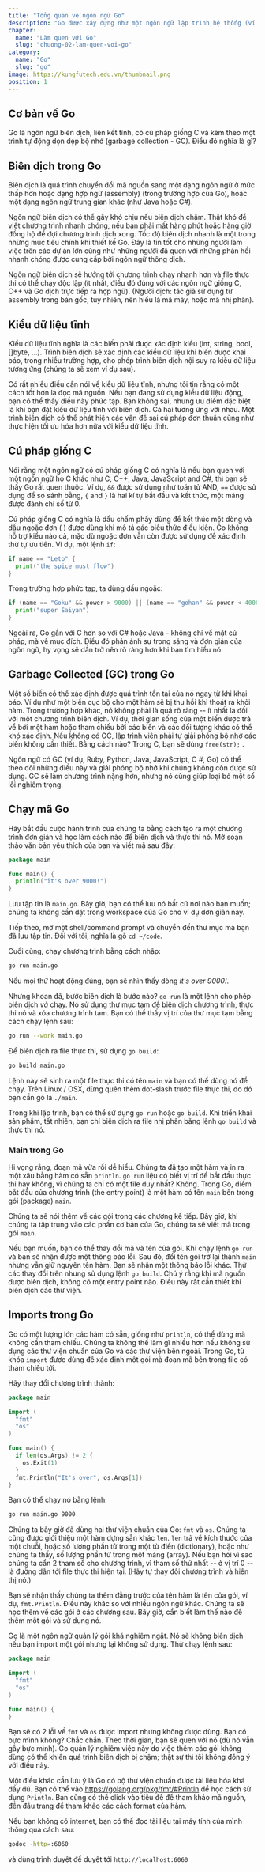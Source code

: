 ```yaml
---
title: "Tổng quan về ngôn ngữ Go"
description: "Go được xây dựng như một ngôn ngữ lập trình hệ thống (ví dụ, hệ điều hành, trình điều khiển thiết bị) và do đó nó hướng tới các lập trình viên quen với C và C++. Theo nhóm phát triển Go, không phải người phát triển hệ thống mà là các nhà phát triển ứng dụng sẽ trở thành những người sử dụng Go chủ yếu. Tại sao? Tôi không thể nói thay cho các nhà phát triển hệ thống, nhưng đối với những người xây dựng trang web, dịch vụ, các ứng dụng máy tính để bàn, các nhu cầu mới xuất hiện cho một lớp của các hệ thống mà đứng ở giữa các ứng dụng hệ thống cấp thấp và ứng dụng cấp cao hơn."
chapter:
  name: "Làm quen với Go"
  slug: "chuong-02-lam-quen-voi-go"
category:
  name: "Go"
  slug: "go"
image: https://kungfutech.edu.vn/thumbnail.png
position: 1
---
```


## Cơ bản về Go

Go là ngôn ngữ biên dịch, liên kết tĩnh, có cú pháp giống C và kèm theo một trình tự động dọn dẹp bộ nhớ (garbage collection - GC). Điều đó nghĩa là gì?

## Biên dịch trong Go

Biên dịch là quá trình chuyển đổi mã nguồn sang một dạng ngôn ngữ ở mức thấp hơn hoặc dạng hợp ngữ (assembly) (trong trường hợp của Go), hoặc một dạng ngôn ngữ trung gian khác (như Java hoặc C#).

Ngôn ngữ biên dịch có thể gây khó chịu nếu biên dịch chậm. Thật khó để viết chương trình nhanh chóng, nếu bạn phải mất hàng phút hoặc hàng giờ đồng hộ để đợi chương trình dịch xong. Tốc độ biên dịch nhanh là một trong những mục tiêu chính khi thiết kế Go. Đây là tin tốt cho những người làm việc trên các dự án lớn cũng như những người đã quen với những phản hồi nhanh chóng được cung cấp bởi ngôn ngữ thông dịch.

Ngôn ngữ biên dịch sẽ hướng tới chương trình chạy nhanh hơn và file thực thi có thể chạy độc lập (ít nhất, điều đó đúng với các ngôn ngữ giống C, C++ và Go dịch trực tiếp ra hợp ngữ).
(Người dịch: tác giả sử dụng từ assembly trong bản gốc, tuy nhiên, nên hiểu là mã máy, hoặc mã nhị phân).

## Kiểu dữ liệu tĩnh

Kiểu dữ liệu tĩnh nghĩa là các biến phải được xác định kiểu (int, string, bool, []byte, ...). Trình biên dịch sẽ xác định các kiểu dữ liệu khi biến được khai báo, trong nhiều trường hợp, cho phép trình biên dịch nội suy ra kiểu dữ liệu tương ứng (chúng ta sẽ xem ví dụ sau).

Có rất nhiều điều cần nói về kiểu dữ liệu tĩnh, nhưng tôi tin rằng có một cách tốt hơn là đọc mã nguồn. Nếu bạn đang sử dụng kiểu dữ liệu động, bạn có thể thấy điều này phức tạp. Bạn không sai, nhưng ưu điểm đặc biệt là khi bạn đặt kiểu dữ liệu tĩnh với biên dịch. Cả hai tương ứng với nhau. Một trình biên dịch có thể phát hiện các vấn đề sai cú pháp đơn thuần cũng như thực hiện tối ưu hóa hơn nữa với kiểu dữ liệu tĩnh.

## Cú pháp giống C

Nói rằng một ngôn ngữ có cú pháp giống C có nghĩa là nếu bạn quen với một ngôn ngữ họ C khác như C, C++, Java, JavaScript and C#, thì bạn sẽ thấy Go rất quen thuộc. Ví dụ, `&&` được sử dụng như toán tử AND, `==` được sử dụng để so sánh bằng, `{` and `}` là hai kí tự bắt đầu và kết thúc, một mảng được đánh chỉ số từ 0.

Cú pháp giống C có nghĩa là dấu chấm phẩy dùng để kết thúc một dòng và dấu ngoặc đơn ( ) được dùng khi mô tả các biểu thức điều kiện. Go không hỗ trợ kiểu nào cả, mặc dù ngoặc đơn vẫn còn được sử dụng để xác định thứ tự ưu tiên. Ví dụ, một lệnh `if`:

```go
if name == "Leto" {
  print("the spice must flow")
}
```

Trong trường hợp phức tạp, ta dùng dấu ngoặc:

```go
if (name == "Goku" && power > 9000) || (name == "gohan" && power < 4000) {
  print("super Saiyan")
}
```

Ngoài ra, Go gần với C hơn so với C# hoặc Java - không chỉ về mặt cú pháp, mà về mục đích. Điều đó phản ánh sự trong sáng và đơn giản của ngôn ngữ, hy vọng sẽ dần trở nên rõ ràng hơn khi bạn tìm hiểu nó.

## Garbage Collected (GC) trong Go

Một số biến có thể xác định được quá trình tồn tại của nó ngay từ khi khai báo. Ví dụ như một biến cục bộ cho một hàm sẽ bị thu hồi khi thoát ra khỏi hàm. Trong trường hợp khác, nó không phải là quá rõ ràng -- ít nhất là đối với một chương trình biên dịch. Ví dụ, thời gian sống của một biến được trả về bởi một hàm hoặc tham chiếu bởi các biến và các đối tượng khác có thể khó xác định. Nếu không có GC, lập trình viên phải tự giải phóng bộ nhớ các biến không cần thiết. Bằng cách nào? Trong C, bạn sẽ dùng `free(str);` .

Ngôn ngữ có GC (ví dụ, Ruby, Python, Java, JavaScript, C #, Go) có thể theo dõi những điều này và giải phóng bộ nhớ khi chúng không còn được sử dụng. GC sẽ làm chương trình nặng hơn, nhưng nó cũng giúp loại bỏ một số lỗi nghiêm trọng.

## Chạy mã Go

Hãy bắt đầu cuộc hành trình của chúng ta bằng cách tạo ra một chương trình đơn giản và học làm cách nào để biên dịch và thực thi nó. Mở soạn thảo văn bản yêu thích của bạn và viết mã sau đây:

```go
package main

func main() {
  println("it's over 9000!")
}
```

Lưu tập tin là `main.go`. Bây giờ, bạn có thể lưu nó bất cứ nơi nào bạn muốn; chúng ta không cần đặt trong workspace của Go cho ví dụ đơn giản này.

Tiếp theo, mở một shell/command prompt và chuyển đến thư mục mà bạn đã lưu tập tin. Đối với tôi, nghĩa là gõ `cd ~/code`.

Cuối cùng, chạy chương trình bằng cách nhập:

```bash
go run main.go
```

Nếu mọi thứ hoạt động đúng, bạn sẽ nhìn thấy dòng _it's over 9000!_.

Nhưng khoan đã, bước biên dịch là bước nào? `go run` là một lệnh cho phép biên dịch _và_ chạy. Nó sử dụng thư mục tạm để biên dịch chương trình, thực thi nó và xóa chương trình tạm. Bạn có thể thấy vị trí của thư mục tạm bằng cách chạy lệnh sau:

```bash
go run --work main.go
```

Để biên dịch ra file thực thi, sử dụng `go build`:

```bash
go build main.go
```

Lệnh này sẽ sinh ra một file thực thi có tên `main` và bạn có thể dùng nó để chạy. Trên Linux / OSX, đừng quên thêm dot-slash trước file thực thi, do đó bạn cần gõ là `./main`.

Trong khi lập trình, bạn có thể sử dụng `go run` hoặc `go build`. Khi triển khai sản phẩm, tất nhiên, bạn chỉ biên dịch ra file nhị phân bằng lệnh `go build` và thực thi nó.

### Main trong Go

Hi vọng rằng, đoạn mã vừa rồi dễ hiểu. Chúng ta đã tạo một hàm và in ra một xâu bằng hàm có sẵn `println`. `go run` liệu có biết vị trí để bắt đầu thực thi hay không, vì chúng ta chỉ có một file duy nhất? Không. Trong Go, điểm bắt đầu của chương trình (the entry point) là một hàm có tên `main` bên trong gói (package) `main`.

Chúng ta sẽ nói thêm về các gói trong các chương kế tiếp. Bây giờ, khi chúng ta tập trung vào các phần cơ bản của Go, chúng ta sẽ viết mã trong gói `main`.

Nếu bạn muốn, bạn có thể thay đổi mã và tên của gói. Khi chạy lệnh `go run` và bạn sẽ nhận được một thông báo lỗi. Sau đó, đổi tên gói trở lại thành `main` nhưng vẫn giữ nguyên tên hàm. Bạn sẽ nhận một thông báo lỗi khác. Thử các thay đổi trên nhưng sử dụng lệnh `go build`. Chú ý rằng khi mã nguồn được biên dịch, không có một entry point nào. Điều này rất cần thiết khi biên dịch các thư viện.

## Imports trong Go

Go có một lượng lớn các hàm có sẵn, giống như `println`, có thể dùng mà không cần tham chiếu. Chúng ta không thể làm gì nhiều hơn nếu không sử dụng các thư viện chuẩn của Go và các thư viện bên ngoài. Trong Go, từ khóa `import` được dùng để xác định một gói mà đoạn mã bên trong file có tham chiếu tới.

Hãy thay đổi chương trình thành:

```go
package main

import (
  "fmt"
  "os"
)

func main() {
  if len(os.Args) != 2 {
    os.Exit(1)
  }
  fmt.Println("It's over", os.Args[1])
}
```

Bạn có thể chạy nó bằng lệnh:

```bash
go run main.go 9000
```

Chúng ta bây giờ đã dùng hai thư viện chuẩn của Go: `fmt` và `os`. Chúng ta cũng được giới thiệu một hàm dựng sẵn khác `len`. `len` trả về kích thước của một chuỗi, hoặc số lượng phần tử trong một từ điển (dictionary), hoặc như chúng ta thấy, số lượng phần tử trong một mảng (array). Nếu bạn hỏi vì sao chúng ta cần 2 tham số cho chương trình, vì tham số thứ nhất -- ở vị trí 0 -- là đường dẫn tới file thực thi hiện tại. (Hãy tự thay đổi chương trình và hiển thị nó.)

Bạn sẽ nhận thấy chúng ta thêm đằng trước của tên hàm là tên của gói, ví dụ, `fmt.Println`. Điều này khác so với nhiều ngôn ngữ khác. Chúng ta sẽ học thêm về các gói ở các chương sau. Bây giờ, cần biết làm thế nào để thêm một gói và sử dụng nó.

Go là một ngôn ngữ quản lý gói khá nghiêm ngặt. Nó sẽ không biên dịch nếu bạn import một gói nhưng lại không sử dụng. Thử chạy lệnh sau:

```go
package main

import (
  "fmt"
  "os"
)

func main() {
}
```

Bạn sẽ có 2 lỗi về `fmt` và `os` được import nhưng không được dùng. Bạn có bực mình không? Chắc chắn. Theo thời gian, bạn sẽ quen với nó (dù nó vẫn gây bực mình). Go quản lý nghiêm việc này do việc thêm các gói không dùng có thể khiến quá trình biên dịch bị chậm; thật sự thì tôi không đồng ý với điều này.

Một điều khác cần lưu ý là Go có bộ thư viện chuẩn được tài liệu hóa khá đầy đủ. Bạn có thể vào <https://golang.org/pkg/fmt/#Println> để học cách sử dụng `Println`. Bạn cũng có thể click vào tiêu đề để tham khảo mã nguồn, đến đầu trang để tham khảo các cách format của hàm.

Nếu bạn không có internet, bạn có thể đọc tài liệu tại máy tính của mình thông qua cách sau:

```bash
godoc -http=:6060
```

và dùng trình duyệt để duyệt tới `http://localhost:6060`
